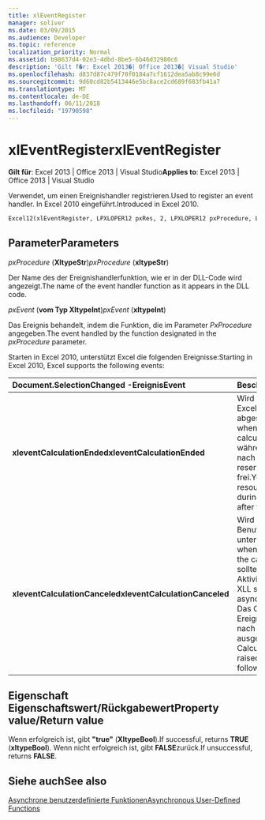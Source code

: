 ```yaml
---
title: xlEventRegister
manager: soliver
ms.date: 03/09/2015
ms.audience: Developer
ms.topic: reference
localization_priority: Normal
ms.assetid: b98637d4-02e3-4dbd-8be5-6b46d32980c6
description: 'Gilt f�r: Excel 2013�| Office 2013�| Visual Studio'
ms.openlocfilehash: d837d87c479f70f0184a7cf1612dea5ab8c99e6d
ms.sourcegitcommit: 9d60cd82b5413446e5bc8ace2cd689f683fb41a7
ms.translationtype: MT
ms.contentlocale: de-DE
ms.lasthandoff: 06/11/2018
ms.locfileid: "19790598"
---
```

# <a name="xleventregister"></a><span data-ttu-id="8116b-103">xlEventRegister</span><span class="sxs-lookup"><span data-stu-id="8116b-103">xlEventRegister</span></span>

 <span data-ttu-id="8116b-104">**Gilt für**: Excel 2013 | Office 2013 | Visual Studio</span><span class="sxs-lookup"><span data-stu-id="8116b-104">**Applies to**: Excel 2013 | Office 2013 | Visual Studio</span></span> 
  
<span data-ttu-id="8116b-105">Verwendet, um einen Ereignishandler registrieren.</span><span class="sxs-lookup"><span data-stu-id="8116b-105">Used to register an event handler.</span></span> <span data-ttu-id="8116b-106">In Excel 2010 eingeführt.</span><span class="sxs-lookup"><span data-stu-id="8116b-106">Introduced in Excel 2010.</span></span>
  
```vb
Excel12(xlEventRegister, LPXLOPER12 pxRes, 2, LPXLOPER12 pxProcedure, LPXLOPER12 pxEvent);
```

## <a name="parameters"></a><span data-ttu-id="8116b-107">Parameter</span><span class="sxs-lookup"><span data-stu-id="8116b-107">Parameters</span></span>

 <span data-ttu-id="8116b-108">_pxProcedure_ (**XltypeStr**)</span><span class="sxs-lookup"><span data-stu-id="8116b-108">_pxProcedure_ (**xltypeStr**)</span></span>
  
<span data-ttu-id="8116b-109">Der Name des der Ereignishandlerfunktion, wie er in der DLL-Code wird angezeigt.</span><span class="sxs-lookup"><span data-stu-id="8116b-109">The name of the event handler function as it appears in the DLL code.</span></span>
  
 <span data-ttu-id="8116b-110">_pxEvent_ (**vom Typ XltypeInt**)</span><span class="sxs-lookup"><span data-stu-id="8116b-110">_pxEvent_ (**xltypeInt**)</span></span>
  
<span data-ttu-id="8116b-111">Das Ereignis behandelt, indem die Funktion, die im Parameter _PxProcedure_ angegeben.</span><span class="sxs-lookup"><span data-stu-id="8116b-111">The event handled by the function designated in the  _pxProcedure_ parameter.</span></span> 
  
<span data-ttu-id="8116b-112">Starten in Excel 2010, unterstützt Excel die folgenden Ereignisse:</span><span class="sxs-lookup"><span data-stu-id="8116b-112">Starting in Excel 2010, Excel supports the following events:</span></span>
  
|<span data-ttu-id="8116b-113">Document.SelectionChanged **-Ereignis**</span><span class="sxs-lookup"><span data-stu-id="8116b-113">**Event**</span></span>|<span data-ttu-id="8116b-114">**Beschreibung**</span><span class="sxs-lookup"><span data-stu-id="8116b-114">**Description**</span></span>|
|:-----|:-----|
|<span data-ttu-id="8116b-115">**xleventCalculationEnded**</span><span class="sxs-lookup"><span data-stu-id="8116b-115">**xleventCalculationEnded**</span></span> <br/> |<span data-ttu-id="8116b-116">Wird ausgelöst, wenn Excel eine Berechnung abgeschlossen ist.</span><span class="sxs-lookup"><span data-stu-id="8116b-116">Raised when Excel completes a calculation.</span></span> <span data-ttu-id="8116b-117">Sie können während der Berechnung nach diesem Ereignis reservierten Ressourcen frei.</span><span class="sxs-lookup"><span data-stu-id="8116b-117">You can free any resources allocated during the calculation after this event.</span></span>  <br/> |
|<span data-ttu-id="8116b-118">**xleventCalculationCanceled**</span><span class="sxs-lookup"><span data-stu-id="8116b-118">**xleventCalculationCanceled**</span></span> <br/> |<span data-ttu-id="8116b-119">Wird ausgelöst, wenn der Benutzer die Berechnung unterbrochen wird.</span><span class="sxs-lookup"><span data-stu-id="8116b-119">Raised when the user interrupts the calculation.</span></span> <span data-ttu-id="8116b-120">Die XLL sollten alle asynchronen Aktivitäten beenden.</span><span class="sxs-lookup"><span data-stu-id="8116b-120">The XLL should stop any asynchronous activities.</span></span> <span data-ttu-id="8116b-121">Das CalculationEnded-Ereignis wird unmittelbar nach diesem Ereignis ausgelöst.</span><span class="sxs-lookup"><span data-stu-id="8116b-121">The CalculationEnded event is raised immediately following this event.</span></span>  <br/> |
   
## <a name="property-valuereturn-value"></a><span data-ttu-id="8116b-122">Eigenschaft Eigenschaftswert/Rückgabewert</span><span class="sxs-lookup"><span data-stu-id="8116b-122">Property value/Return value</span></span>

<span data-ttu-id="8116b-123">Wenn erfolgreich ist, gibt **"true"** (**XltypeBool**).</span><span class="sxs-lookup"><span data-stu-id="8116b-123">If successful, returns **TRUE** (**xltypeBool**).</span></span> <span data-ttu-id="8116b-124">Wenn nicht erfolgreich ist, gibt **FALSE**zurück.</span><span class="sxs-lookup"><span data-stu-id="8116b-124">If unsuccessful, returns **FALSE**.</span></span>
  
## <a name="see-also"></a><span data-ttu-id="8116b-125">Siehe auch</span><span class="sxs-lookup"><span data-stu-id="8116b-125">See also</span></span>



[<span data-ttu-id="8116b-126">Asynchrone benutzerdefinierte Funktionen</span><span class="sxs-lookup"><span data-stu-id="8116b-126">Asynchronous User-Defined Functions</span></span>](asynchronous-user-defined-functions.md)

